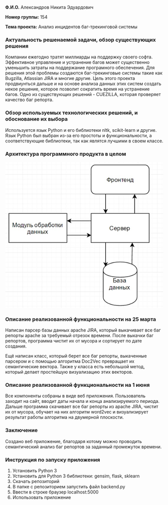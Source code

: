 

**Ф.И.О.** Александров Никита Эдуардович

**Номер группы:** 154

**Тема проекта:** Анализ инцидентов баг-трекинговой системы

### Актуальность решенаемой задачи, обзор существующих решения

Компании ежегодно тратят миллиарды на поддержку своего софта. Эффективное управление и устранение багов может существенно уменьшить затраты на поддержание програмного обеспечения. Для решения этой проблемы создаются баг-трекинговые системы такие как Bugzilla, Atlassian JIRA и многие другие. Цель этого проекта продвиунться дальше и на основе анализа данных этих систем создать некое решение, которое позволит сократить время на устранение багов. Одно из существующих решений - CUEZILLA, которая проверяет качество баг репорта.

### Обзор используемых технологических решений, и обоснование их выбора

Используется язык Python и его библиотеки nltk, scikit-learn и другие. Язык Python был выбран из-за его простоты и функциональности, а соответствующие библиотеки, так как являтся лучшими в своем классе.

### Архитектура программного продукта в целом

![alt tag](https://github.com/Kredshow/hse-bugtracking/blob/master/Readme%20data/architecture%20diagram.jpg?raw=true)

### Описание реализованной функциональности на 25 марта

Написан парсер базы данных apache JIRA, который выкачивает все баг репорты apache за требуемый отрезок времени. После выкачки баг репортов, программа чистит их от мусора и сортирует по дате создания.

Ещё написан класс, который берет все баг репорты, выкаченные парсером и с помощью алгоритма Doc2Vec превращает их семантические вектора. Также у класса есть небольшой метод, который делает простейшую визуализацию этих векторов.

### Описание реализованной функциональности на 1 июня

Все компоненты собраны в виде веб приложения. Пользователь заходит на сайт, вводит даты начала и конца анализируемого периода. Дальше программа скачивает все баг репорты из apache JIRA, чистит их от мусора, обучает на них алгоритм word2vec и визуализирует результат работы алгоритма на двумерной плоскости. 

### Заключение

Создано веб приложение, благодаря котому можно проводить семантический анализ баг репортов за заданный промежуток времени. 

### Инструкция по запуску приложения

1. Установить Python 3
2. Установить для Python 3 библиотеки: gensim, flask, sklearn
3. Скачать репозиторий
4. В папке с репозиторием запустить файл backend.py
5. Ввести в строке браузер localhost:5000 
6. Использовать приложение


